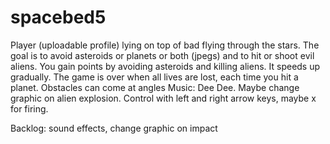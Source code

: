 # spacebed5

Player (uploadable profile) lying on top of bad flying through the stars. The goal is to avoid asteroids or planets or both (jpegs) and to hit or shoot evil aliens. You gain points by avoiding asteroids and killing aliens. It speeds up gradually. The game is over when all lives are lost, each time you hit a planet. Obstacles can come at angles
Music: Dee Dee. Maybe change graphic on alien explosion.
Control with left and right arrow keys, maybe x for firing.

Backlog: sound effects, change graphic on impact
